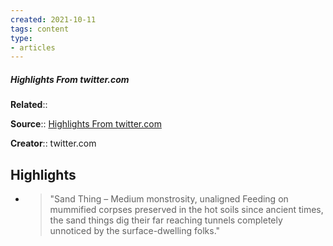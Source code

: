 ```yaml
---
created: 2021-10-11
tags: content
type: 
- articles
---
```

##### Highlights From twitter.com

**Related**:: 

**Source**:: [Highlights From twitter.com](https://twitter.com/fluffy_folio/status/1442843735008624654)

**Creator**:: twitter.com

## Highlights
- > "Sand Thing – Medium monstrosity, unaligned
    Feeding on mummified corpses preserved in the hot soils since ancient times, the sand things dig their far reaching tunnels completely unnoticed by the surface-dwelling folks." 

